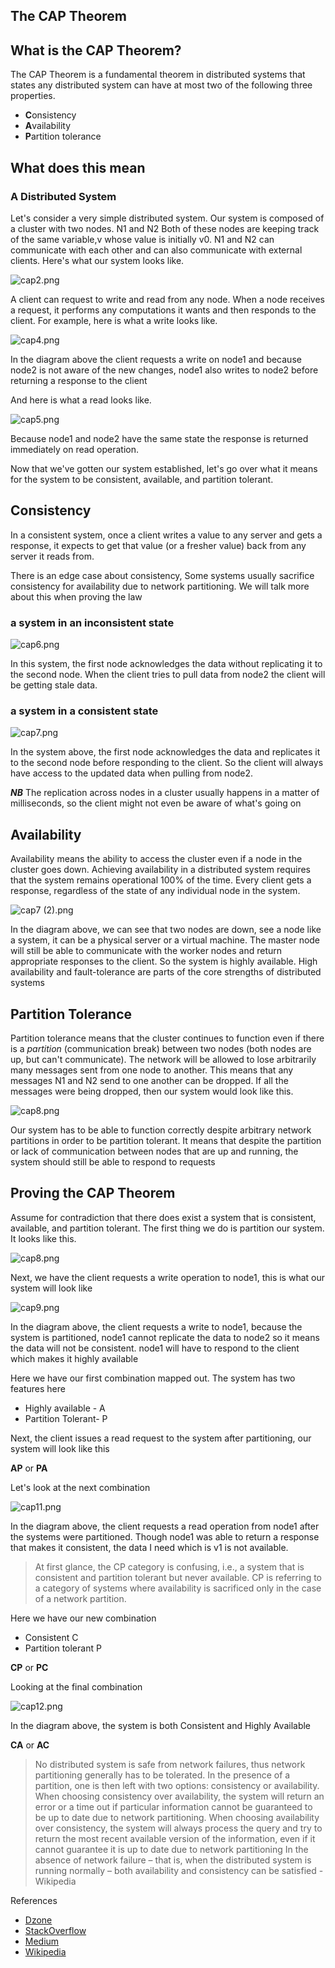 ## The CAP Theorem

## What is the CAP Theorem?

The CAP Theorem is a fundamental theorem in distributed systems that states any distributed system can have at most two of the following three properties.

- **C**onsistency
- **A**vailability
- **P**artition tolerance

## What does this mean

### A Distributed System
Let's consider a very simple distributed system. Our system is composed of a cluster with two nodes. N1 and N2 Both of these nodes are keeping track of the same variable,v whose value is initially v0. N1 and N2 can communicate with each other and can also communicate with external clients. Here's what our system looks like.

![cap2.png](https://cdn.hashnode.com/res/hashnode/image/upload/v1589916341302/AhSGDFdqn.png)

A client can request to write and read from any node. When a node receives a request, it performs any computations it wants and then responds to the client. For example, here is what a write looks like.

![cap4.png](https://cdn.hashnode.com/res/hashnode/image/upload/v1589916207006/vMQtnL7UX.png)

In the diagram above the client requests a write on node1 and because node2 is not aware of the new changes, node1 also writes to node2 before returning a response to the client

And here is what a read looks like.

![cap5.png](https://cdn.hashnode.com/res/hashnode/image/upload/v1589916669300/YJHY9di5j.png)

Because node1 and node2 have the same state the response is returned immediately on read operation.

Now that we've gotten our system established, let's go over what it means for the system to be consistent, available, and partition tolerant.

## Consistency
In a consistent system, once a client writes a value to any server and gets a response, it expects to get that value (or a fresher value) back from any server it reads from.

There is an edge case about consistency, Some systems usually sacrifice consistency for availability due to network partitioning. We will talk more about this when proving the law

### a system in an inconsistent state

![cap6.png](https://cdn.hashnode.com/res/hashnode/image/upload/v1589918492749/2dmgsUsG6.png)

In this system, the first node acknowledges the data without replicating it to the second node. When the client tries to pull data from node2 the client will be getting stale data. 

### a system in a consistent state

![cap7.png](https://cdn.hashnode.com/res/hashnode/image/upload/v1589919360112/lWnzD5c86.png)

In the system above, the first node acknowledges the data and replicates it to the second node before responding to the client. So the client will always have access to the updated data when pulling from node2. 

**_NB_** The replication across nodes in a cluster usually happens in a matter of milliseconds, so the client might not even be aware of what's going on

## Availability
Availability means the ability to access the cluster even if a node in the cluster goes down. Achieving availability in a distributed system requires that the system remains operational 100% of the time. Every client gets a response, regardless of the state of any individual node in the system.

![cap7 (2).png](https://cdn.hashnode.com/res/hashnode/image/upload/v1589921622640/YdJ3PzR-G.png)

In the diagram above, we can see that two nodes are down, see a node like a system, it can be a physical server or a virtual machine. The master node will still be able to communicate with the worker nodes and return appropriate responses to the client. So the system is highly available. High availability and fault-tolerance are parts of the core strengths of distributed systems

## Partition Tolerance
Partition tolerance means that the cluster continues to function even if there is a 
*partition* (communication break) between two nodes (both nodes are up, but can't communicate). The network will be allowed to lose arbitrarily many messages sent from one node to another. This means that any messages 
N1 and N2 send to one another can be dropped. If all the messages were being dropped, then our system would look like this.

![cap8.png](https://cdn.hashnode.com/res/hashnode/image/upload/v1589922223110/BpKr9hWC7.png)

Our system has to be able to function correctly despite arbitrary network partitions in order to be partition tolerant. It means that despite the partition or lack of communication between nodes that are up and running, the system should still be able to respond to requests

## Proving the CAP Theorem

Assume for contradiction that there does exist a system that is consistent, available, and partition tolerant. The first thing we do is partition our system. It looks like this.

![cap8.png](https://cdn.hashnode.com/res/hashnode/image/upload/v1589922223110/BpKr9hWC7.png)

Next, we have the client requests a write operation to node1, this is what our system will look like

![cap9.png](https://cdn.hashnode.com/res/hashnode/image/upload/v1589922884352/Ew4PLAbBH.png)

In the diagram above, the client requests a write to node1, because the system is partitioned, node1 cannot replicate the data to node2 so it means the data will not be consistent. node1 will have to respond to the client which makes it highly available

Here we have our first combination mapped out. The system has two features here
- Highly available - A
- Partition Tolerant- P

Next, the client issues a read request to the system after partitioning, our system will look like this

**AP** or **PA**

Let's look at the next combination

![cap11.png](https://cdn.hashnode.com/res/hashnode/image/upload/v1589925653293/iUBElNlcQ.png)

In the diagram above, the client requests a read operation from node1 after the systems were partitioned. Though node1 was able to return a response that makes it consistent, the data I need which is v1 is not available. 
> At first glance, the CP category is confusing, i.e., a system that is consistent and partition tolerant but never available. CP is referring to a category of systems where availability is sacrificed only in the case of a network partition.

Here we have our new combination 
- Consistent C
- Partition tolerant P

**CP** or **PC**

Looking at the final combination

![cap12.png](https://cdn.hashnode.com/res/hashnode/image/upload/v1589926334813/bgv1hmnib.png)

In the diagram above, the system is both Consistent and Highly Available

**CA** or **AC**

> No distributed system is safe from network failures, thus network partitioning generally has to be tolerated. In the presence of a partition, one is then left with two options: consistency or availability. When choosing consistency over availability, the system will return an error or a time out if particular information cannot be guaranteed to be up to date due to network partitioning. When choosing availability over consistency, the system will always process the query and try to return the most recent available version of the information, even if it cannot guarantee it is up to date due to network partitioning In the absence of network failure – that is, when the distributed system is running normally – both availability and consistency can be satisfied - Wikipedia

References 
- [Dzone](https://dzone.com/articles/understanding-the-cap-theorem) 
- [StackOverflow](https://stackoverflow.com/questions/12346326/cap-theorem-availability-and-partition-tolerance)
- [Medium](https://towardsdatascience.com/cap-theorem-and-distributed-database-management-systems-5c2be977950e)
- [Wikipedia](https://en.wikipedia.org/wiki/CAP_theorem)

